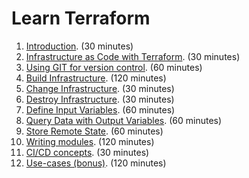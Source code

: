 # Learn Terraform

1. [Introduction](1-introduction.md). (30 minutes)
2. [Infrastructure as Code with Terraform](2-infrastructure-as-code-with-terraform.md). (30 minutes)
3. [Using GIT for version control](3-using-git-for-version-control.md). (60 minutes)
4. [Build Infrastructure](4-build-infrastructure.md). (120 minutes)
5. [Change Infrastructure](). (30 minutes)
6. [Destroy Infrastructure](). (30 minutes)
7. [Define Input Variables](). (60 minutes)
8. [Query Data with Output Variables](). (60 minutes) 
9. [Store Remote State](). (60 minutes) 
10. [Writing modules](). (120 minutes) 
11. [CI/CD concepts](). (30 minutes)
12. [Use-cases (bonus)](). (120 minutes)
